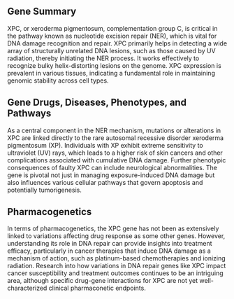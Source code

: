 ## Gene Summary
XPC, or xeroderma pigmentosum, complementation group C, is critical in the pathway known as nucleotide excision repair (NER), which is vital for DNA damage recognition and repair. XPC primarily helps in detecting a wide array of structurally unrelated DNA lesions, such as those caused by UV radiation, thereby initiating the NER process. It works effectively to recognize bulky helix-distorting lesions on the genome. XPC expression is prevalent in various tissues, indicating a fundamental role in maintaining genomic stability across cell types.

## Gene Drugs, Diseases, Phenotypes, and Pathways
As a central component in the NER mechanism, mutations or alterations in XPC are linked directly to the rare autosomal recessive disorder xeroderma pigmentosum (XP). Individuals with XP exhibit extreme sensitivity to ultraviolet (UV) rays, which leads to a higher risk of skin cancers and other complications associated with cumulative DNA damage. Further phenotypic consequences of faulty XPC can include neurological abnormalities. The gene is pivotal not just in managing exposure-induced DNA damage but also influences various cellular pathways that govern apoptosis and potentially tumorigenesis.

## Pharmacogenetics
In terms of pharmacogenetics, the XPC gene has not been as extensively linked to variations affecting drug response as some other genes. However, understanding its role in DNA repair can provide insights into treatment efficacy, particularly in cancer therapies that induce DNA damage as a mechanism of action, such as platinum-based chemotherapies and ionizing radiation. Research into how variations in DNA repair genes like XPC impact cancer susceptibility and treatment outcomes continues to be an intriguing area, although specific drug-gene interactions for XPC are not yet well-characterized clinical pharmaconetic endpoints.